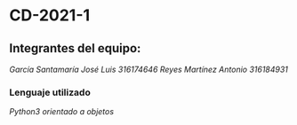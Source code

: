 # CD-2021-1

## Integrantes del equipo:
_García Santamaría José Luis 316174646_
_Reyes Martínez Antonio 316184931_

### Lenguaje utilizado
_Python3 orientado a objetos_
